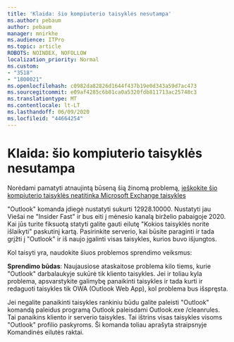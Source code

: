 ```yaml
---
title: 'Klaida: šio kompiuterio taisyklės nesutampa'
ms.author: pebaum
author: pebaum
manager: mnirkhe
ms.audience: ITPro
ms.topic: article
ROBOTS: NOINDEX, NOFOLLOW
localization_priority: Normal
ms.custom:
- "3518"
- "1800021"
ms.openlocfilehash: c0982da82826d1644f437b19e0d343a59d7ac473
ms.sourcegitcommit: e09af4285c6b81ca0a5320fdb811713ac25748c3
ms.translationtype: MT
ms.contentlocale: lt-LT
ms.lasthandoff: 06/09/2020
ms.locfileid: "44664254"
---
```

# <a name="error-the-rules-on-this-computer-do-not-match"></a>Klaida: šio kompiuterio taisyklės nesutampa

Norėdami pamatyti atnaujintą būseną šią žinomą problemą, [ieškokite šio kompiuterio taisyklės neatitinka Microsoft Exchange taisykles](https://support.office.com/article/d032e037-b224-429e-b325-633afde9b5f0)

"Outlook" komanda įdiegė nustatyti sukurti 12928.10000. Nustatyti jau Viešai ne "Insider Fast" ir bus eiti į mėnesio kanalą birželio pabaigoje 2020. Kai jūs turite fiksuotą statyti galite gauti eilutę "Kokios taisyklės norite išlaikyti" paskutinį kartą. Pasirinkite serverio, kai būsite paraginti ir tada grįžti į "Outlook" ir iš naujo įgalinti visas taisykles, kurios buvo išjungtos.

Kol taisyti yra, naudokite šiuos problemos sprendimo veiksmus:

**Sprendimo būdas**: Naujausiose ataskaitose problema kilo tiems, kurie "Outlook" darbalaukyje sukūrė tik kliento taisykles. Jei ir toliau kyla problema, apsvarstykite galimybę panaikinti taisykles ir tada kurti ir redaguoti taisykles tik OWA (Outlook Web App), kol problema bus išspręsta.

Jei negalite panaikinti taisykles rankiniu būdu galite paleisti "Outlook" komandą paleidus programą Outlook paleisdami Outlook.exe /cleanrules. Tai panaikins kliento ir serverio taisykles. Tai ištrins visas taisykles visoms "Outlook" profilio paskyroms. Ši komanda toliau aprašyta straipsnyje Komandinės eilutės raktai.

